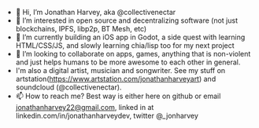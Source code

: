 - 👋 Hi, I’m Jonathan Harvey, aka @collectivenectar
- 👀 I’m interested in open source and decentralizing software (not just blockchains, IPFS, libp2p, BT Mesh, etc)
- 🌱 I’m currently building an iOS app in Godot, a side quest with learning HTML/CSS/JS, and slowly learning chia/lisp too for my next project
- 💞️ I’m looking to collaborate on apps, games, anything that is non-violent and just helps humans to be more awesome to each other in general.
- I'm also a digital artist, musician and songwriter. See my stuff on artstation(https://www.artstation.com/jonathanharveyart) and soundcloud (@collectivenectar).
- 📫 How to reach me? Best way is either here on github or email jonathanharvey22@gmail.com, linked in at linkedin.com/in/jonathanharveydev, twitter @_jonharvey

<!---
collectivenectar/collectivenectar is a ✨ special ✨ repository because its `README.md` (this file) appears on your GitHub profile.
You can click the Preview link to take a look at your changes.
--->
